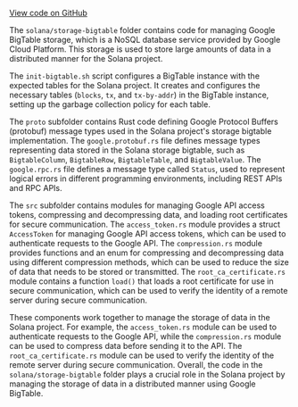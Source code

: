 [View code on GitHub](https://github.com/solana-labs/solana/tree/master/na/storage-bigtable)

The `solana/storage-bigtable` folder contains code for managing Google BigTable storage, which is a NoSQL database service provided by Google Cloud Platform. This storage is used to store large amounts of data in a distributed manner for the Solana project.

The `init-bigtable.sh` script configures a BigTable instance with the expected tables for the Solana project. It creates and configures the necessary tables (`blocks`, `tx`, and `tx-by-addr`) in the BigTable instance, setting up the garbage collection policy for each table.

The `proto` subfolder contains Rust code defining Google Protocol Buffers (protobuf) message types used in the Solana project's storage bigtable implementation. The `google.protobuf.rs` file defines message types representing data stored in the Solana storage bigtable, such as `BigtableColumn`, `BigtableRow`, `BigtableTable`, and `BigtableValue`. The `google.rpc.rs` file defines a message type called `Status`, used to represent logical errors in different programming environments, including REST APIs and RPC APIs.

The `src` subfolder contains modules for managing Google API access tokens, compressing and decompressing data, and loading root certificates for secure communication. The `access_token.rs` module provides a struct `AccessToken` for managing Google API access tokens, which can be used to authenticate requests to the Google API. The `compression.rs` module provides functions and an enum for compressing and decompressing data using different compression methods, which can be used to reduce the size of data that needs to be stored or transmitted. The `root_ca_certificate.rs` module contains a function `load()` that loads a root certificate for use in secure communication, which can be used to verify the identity of a remote server during secure communication.

These components work together to manage the storage of data in the Solana project. For example, the `access_token.rs` module can be used to authenticate requests to the Google API, while the `compression.rs` module can be used to compress data before sending it to the API. The `root_ca_certificate.rs` module can be used to verify the identity of the remote server during secure communication. Overall, the code in the `solana/storage-bigtable` folder plays a crucial role in the Solana project by managing the storage of data in a distributed manner using Google BigTable.
